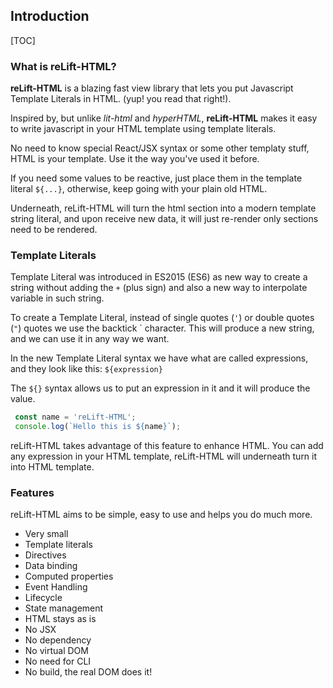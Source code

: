 ## Introduction

[TOC]

### What is reLift-HTML?

**reLift-HTML** is a blazing fast view library that lets you put Javascript Template Literals in HTML. (yup! you read that right!). 

Inspired by, but unlike *lit-html* and *hyperHTML*, **reLift-HTML** makes it easy to write javascript in your HTML template using template literals. 

No need to know special React/JSX syntax or some other templaty stuff, HTML is your template. Use it the way you've used it before.

If you need some values to be reactive, just place them in the template literal `${...}`, otherwise, keep going with your plain old HTML.

Underneath, reLift-HTML will turn the html section into a modern template string literal, and upon receive new data, it will just re-render only sections need to be rendered.


### Template Literals

Template Literal was introduced in ES2015 (ES6) as new way to create a string without adding the `+` (plus sign) and also a new way to interpolate variable in such string. 

To create a Template Literal, instead of single quotes (`'`) or double quotes (`"`) quotes we use the backtick ` character. This will produce a new string, and we can use it in any way we want.

In the new Template Literal syntax we have what are called expressions, and they look like this: `${expression}`

The `${}` syntax allows us to put an expression in it and it will produce the value.

```js
 const name = 'reLift-HTML';
 console.log(`Hello this is ${name}`);
```

reLift-HTML takes advantage of this feature to enhance HTML. You can add any expression in your HTML template, reLift-HTML will underneath turn it into HTML template. 


### Features

reLift-HTML aims to be simple, easy to use and helps you do much more. 

- Very small
- Template literals
- Directives
- Data binding
- Computed properties
- Event Handling
- Lifecycle
- State management
- HTML stays as is
- No JSX 
- No dependency
- No virtual DOM
- No need for CLI
- No build, the real DOM does it!
